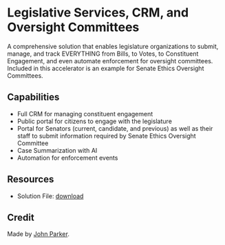 # Legislative Services, CRM, and Oversight Committees
A comprehensive solution that enables legislature organizations to submit, manage, and track EVERYTHING from Bills, to Votes, to Constituent Engagement, and even automate enforcement for oversight committees. Included in this accelerator is an example for Senate Ethics Oversight Committees.

## Capabilities
- Full CRM for managing constituent engagement
- Public portal for citizens to engage with the legislature
- Portal for Senators (current, candidate, and previous) as well as their staff to submit information required by Senate Ethics Oversight Committee
- Case Summarization with AI
- Automation for enforcement events

## Resources
- Solution File: [download](https://github.com/microsoft/SLG-Business-Applications/releases/download/23/senateethicsoversight_1_0_0_1.zip)

## Credit
Made by [John Parker](https://www.linkedin.com/in/corporalparker/).